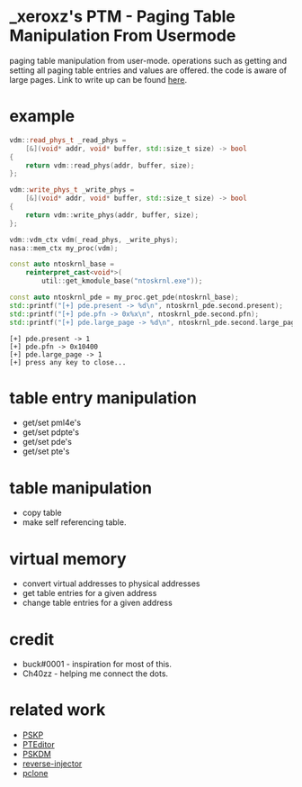 

# _xeroxz's PTM - Paging Table Manipulation From Usermode

paging table manipulation from user-mode. operations such as getting and setting all paging table entries and values are offered. the code is aware of large pages. Link to write up can be found [here](https://back.engineering/01/12/2020/).

# example

```cpp
vdm::read_phys_t _read_phys = 
	[&](void* addr, void* buffer, std::size_t size) -> bool
{
	return vdm::read_phys(addr, buffer, size);
};

vdm::write_phys_t _write_phys =
	[&](void* addr, void* buffer, std::size_t size) -> bool
{
	return vdm::write_phys(addr, buffer, size);
};

vdm::vdm_ctx vdm(_read_phys, _write_phys);
nasa::mem_ctx my_proc(vdm);

const auto ntoskrnl_base =
    reinterpret_cast<void*>(
	    util::get_kmodule_base("ntoskrnl.exe"));

const auto ntoskrnl_pde = my_proc.get_pde(ntoskrnl_base);
std::printf("[+] pde.present -> %d\n", ntoskrnl_pde.second.present);
std::printf("[+] pde.pfn -> 0x%x\n", ntoskrnl_pde.second.pfn);
std::printf("[+] pde.large_page -> %d\n", ntoskrnl_pde.second.large_page);
```

```
[+] pde.present -> 1
[+] pde.pfn -> 0x10400
[+] pde.large_page -> 1
[+] press any key to close...
```

# table entry manipulation
- get/set pml4e's
- get/set pdpte's
- get/set pde's
- get/set pte's

# table manipulation
- copy table
- make self referencing table.

# virtual memory
- convert virtual addresses to physical addresses
- get table entries for a given address
- change table entries for a given address

# credit 
- buck#0001 - inspiration for most of this.
- Ch40zz - helping me connect the dots.

# related work
* [PSKP](https://githacks.org/_xeroxz/PSKP)
* [PTEditor](https://github.com/misc0110/PTEditor)
* [PSKDM](https://githacks.org/_xeroxz/PSKDM)
* [reverse-injector](https://githacks.org/_xeroxz/reverse-injector)
* [pclone](https://githacks.org/_xeroxz/pclone)
